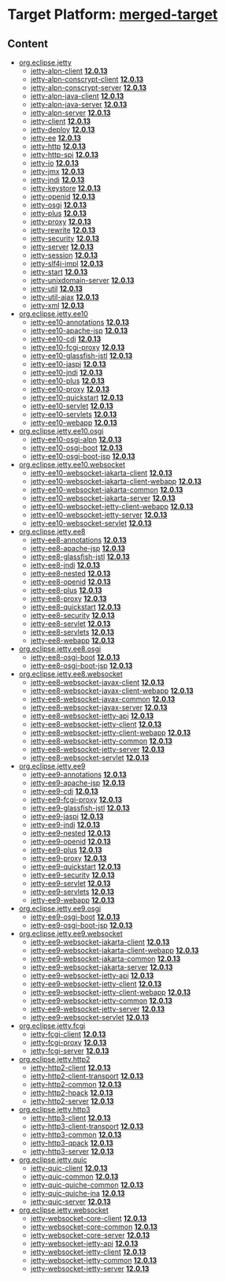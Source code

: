 # Target Platform: [merged-target](https://github.com/eclipse-orbit/orbit-simrel/blob/main/maven-jetty/tp/MavenJetty.target)

## Content
 - [org.eclipse.jetty](https://repo1.maven.org/maven2/org/eclipse/jetty/)
    - [jetty-alpn-client](https://repo1.maven.org/maven2/org/eclipse/jetty/jetty-alpn-client/) **[12.0.13](https://repo1.maven.org/maven2/org/eclipse/jetty/jetty-alpn-client/12.0.13)**
    - [jetty-alpn-conscrypt-client](https://repo1.maven.org/maven2/org/eclipse/jetty/jetty-alpn-conscrypt-client/) **[12.0.13](https://repo1.maven.org/maven2/org/eclipse/jetty/jetty-alpn-conscrypt-client/12.0.13)**
    - [jetty-alpn-conscrypt-server](https://repo1.maven.org/maven2/org/eclipse/jetty/jetty-alpn-conscrypt-server/) **[12.0.13](https://repo1.maven.org/maven2/org/eclipse/jetty/jetty-alpn-conscrypt-server/12.0.13)**
    - [jetty-alpn-java-client](https://repo1.maven.org/maven2/org/eclipse/jetty/jetty-alpn-java-client/) **[12.0.13](https://repo1.maven.org/maven2/org/eclipse/jetty/jetty-alpn-java-client/12.0.13)**
    - [jetty-alpn-java-server](https://repo1.maven.org/maven2/org/eclipse/jetty/jetty-alpn-java-server/) **[12.0.13](https://repo1.maven.org/maven2/org/eclipse/jetty/jetty-alpn-java-server/12.0.13)**
    - [jetty-alpn-server](https://repo1.maven.org/maven2/org/eclipse/jetty/jetty-alpn-server/) **[12.0.13](https://repo1.maven.org/maven2/org/eclipse/jetty/jetty-alpn-server/12.0.13)**
    - [jetty-client](https://repo1.maven.org/maven2/org/eclipse/jetty/jetty-client/) **[12.0.13](https://repo1.maven.org/maven2/org/eclipse/jetty/jetty-client/12.0.13)**
    - [jetty-deploy](https://repo1.maven.org/maven2/org/eclipse/jetty/jetty-deploy/) **[12.0.13](https://repo1.maven.org/maven2/org/eclipse/jetty/jetty-deploy/12.0.13)**
    - [jetty-ee](https://repo1.maven.org/maven2/org/eclipse/jetty/jetty-ee/) **[12.0.13](https://repo1.maven.org/maven2/org/eclipse/jetty/jetty-ee/12.0.13)**
    - [jetty-http](https://repo1.maven.org/maven2/org/eclipse/jetty/jetty-http/) **[12.0.13](https://repo1.maven.org/maven2/org/eclipse/jetty/jetty-http/12.0.13)**
    - [jetty-http-spi](https://repo1.maven.org/maven2/org/eclipse/jetty/jetty-http-spi/) **[12.0.13](https://repo1.maven.org/maven2/org/eclipse/jetty/jetty-http-spi/12.0.13)**
    - [jetty-io](https://repo1.maven.org/maven2/org/eclipse/jetty/jetty-io/) **[12.0.13](https://repo1.maven.org/maven2/org/eclipse/jetty/jetty-io/12.0.13)**
    - [jetty-jmx](https://repo1.maven.org/maven2/org/eclipse/jetty/jetty-jmx/) **[12.0.13](https://repo1.maven.org/maven2/org/eclipse/jetty/jetty-jmx/12.0.13)**
    - [jetty-jndi](https://repo1.maven.org/maven2/org/eclipse/jetty/jetty-jndi/) **[12.0.13](https://repo1.maven.org/maven2/org/eclipse/jetty/jetty-jndi/12.0.13)**
    - [jetty-keystore](https://repo1.maven.org/maven2/org/eclipse/jetty/jetty-keystore/) **[12.0.13](https://repo1.maven.org/maven2/org/eclipse/jetty/jetty-keystore/12.0.13)**
    - [jetty-openid](https://repo1.maven.org/maven2/org/eclipse/jetty/jetty-openid/) **[12.0.13](https://repo1.maven.org/maven2/org/eclipse/jetty/jetty-openid/12.0.13)**
    - [jetty-osgi](https://repo1.maven.org/maven2/org/eclipse/jetty/jetty-osgi/) **[12.0.13](https://repo1.maven.org/maven2/org/eclipse/jetty/jetty-osgi/12.0.13)**
    - [jetty-plus](https://repo1.maven.org/maven2/org/eclipse/jetty/jetty-plus/) **[12.0.13](https://repo1.maven.org/maven2/org/eclipse/jetty/jetty-plus/12.0.13)**
    - [jetty-proxy](https://repo1.maven.org/maven2/org/eclipse/jetty/jetty-proxy/) **[12.0.13](https://repo1.maven.org/maven2/org/eclipse/jetty/jetty-proxy/12.0.13)**
    - [jetty-rewrite](https://repo1.maven.org/maven2/org/eclipse/jetty/jetty-rewrite/) **[12.0.13](https://repo1.maven.org/maven2/org/eclipse/jetty/jetty-rewrite/12.0.13)**
    - [jetty-security](https://repo1.maven.org/maven2/org/eclipse/jetty/jetty-security/) **[12.0.13](https://repo1.maven.org/maven2/org/eclipse/jetty/jetty-security/12.0.13)**
    - [jetty-server](https://repo1.maven.org/maven2/org/eclipse/jetty/jetty-server/) **[12.0.13](https://repo1.maven.org/maven2/org/eclipse/jetty/jetty-server/12.0.13)**
    - [jetty-session](https://repo1.maven.org/maven2/org/eclipse/jetty/jetty-session/) **[12.0.13](https://repo1.maven.org/maven2/org/eclipse/jetty/jetty-session/12.0.13)**
    - [jetty-slf4j-impl](https://repo1.maven.org/maven2/org/eclipse/jetty/jetty-slf4j-impl/) **[12.0.13](https://repo1.maven.org/maven2/org/eclipse/jetty/jetty-slf4j-impl/12.0.13)**
    - [jetty-start](https://repo1.maven.org/maven2/org/eclipse/jetty/jetty-start/) **[12.0.13](https://repo1.maven.org/maven2/org/eclipse/jetty/jetty-start/12.0.13)**
    - [jetty-unixdomain-server](https://repo1.maven.org/maven2/org/eclipse/jetty/jetty-unixdomain-server/) **[12.0.13](https://repo1.maven.org/maven2/org/eclipse/jetty/jetty-unixdomain-server/12.0.13)**
    - [jetty-util](https://repo1.maven.org/maven2/org/eclipse/jetty/jetty-util/) **[12.0.13](https://repo1.maven.org/maven2/org/eclipse/jetty/jetty-util/12.0.13)**
    - [jetty-util-ajax](https://repo1.maven.org/maven2/org/eclipse/jetty/jetty-util-ajax/) **[12.0.13](https://repo1.maven.org/maven2/org/eclipse/jetty/jetty-util-ajax/12.0.13)**
    - [jetty-xml](https://repo1.maven.org/maven2/org/eclipse/jetty/jetty-xml/) **[12.0.13](https://repo1.maven.org/maven2/org/eclipse/jetty/jetty-xml/12.0.13)**
 - [org.eclipse.jetty.ee10](https://repo1.maven.org/maven2/org/eclipse/jetty/ee10/)
    - [jetty-ee10-annotations](https://repo1.maven.org/maven2/org/eclipse/jetty/ee10/jetty-ee10-annotations/) **[12.0.13](https://repo1.maven.org/maven2/org/eclipse/jetty/ee10/jetty-ee10-annotations/12.0.13)**
    - [jetty-ee10-apache-jsp](https://repo1.maven.org/maven2/org/eclipse/jetty/ee10/jetty-ee10-apache-jsp/) **[12.0.13](https://repo1.maven.org/maven2/org/eclipse/jetty/ee10/jetty-ee10-apache-jsp/12.0.13)**
    - [jetty-ee10-cdi](https://repo1.maven.org/maven2/org/eclipse/jetty/ee10/jetty-ee10-cdi/) **[12.0.13](https://repo1.maven.org/maven2/org/eclipse/jetty/ee10/jetty-ee10-cdi/12.0.13)**
    - [jetty-ee10-fcgi-proxy](https://repo1.maven.org/maven2/org/eclipse/jetty/ee10/jetty-ee10-fcgi-proxy/) **[12.0.13](https://repo1.maven.org/maven2/org/eclipse/jetty/ee10/jetty-ee10-fcgi-proxy/12.0.13)**
    - [jetty-ee10-glassfish-jstl](https://repo1.maven.org/maven2/org/eclipse/jetty/ee10/jetty-ee10-glassfish-jstl/) **[12.0.13](https://repo1.maven.org/maven2/org/eclipse/jetty/ee10/jetty-ee10-glassfish-jstl/12.0.13)**
    - [jetty-ee10-jaspi](https://repo1.maven.org/maven2/org/eclipse/jetty/ee10/jetty-ee10-jaspi/) **[12.0.13](https://repo1.maven.org/maven2/org/eclipse/jetty/ee10/jetty-ee10-jaspi/12.0.13)**
    - [jetty-ee10-jndi](https://repo1.maven.org/maven2/org/eclipse/jetty/ee10/jetty-ee10-jndi/) **[12.0.13](https://repo1.maven.org/maven2/org/eclipse/jetty/ee10/jetty-ee10-jndi/12.0.13)**
    - [jetty-ee10-plus](https://repo1.maven.org/maven2/org/eclipse/jetty/ee10/jetty-ee10-plus/) **[12.0.13](https://repo1.maven.org/maven2/org/eclipse/jetty/ee10/jetty-ee10-plus/12.0.13)**
    - [jetty-ee10-proxy](https://repo1.maven.org/maven2/org/eclipse/jetty/ee10/jetty-ee10-proxy/) **[12.0.13](https://repo1.maven.org/maven2/org/eclipse/jetty/ee10/jetty-ee10-proxy/12.0.13)**
    - [jetty-ee10-quickstart](https://repo1.maven.org/maven2/org/eclipse/jetty/ee10/jetty-ee10-quickstart/) **[12.0.13](https://repo1.maven.org/maven2/org/eclipse/jetty/ee10/jetty-ee10-quickstart/12.0.13)**
    - [jetty-ee10-servlet](https://repo1.maven.org/maven2/org/eclipse/jetty/ee10/jetty-ee10-servlet/) **[12.0.13](https://repo1.maven.org/maven2/org/eclipse/jetty/ee10/jetty-ee10-servlet/12.0.13)**
    - [jetty-ee10-servlets](https://repo1.maven.org/maven2/org/eclipse/jetty/ee10/jetty-ee10-servlets/) **[12.0.13](https://repo1.maven.org/maven2/org/eclipse/jetty/ee10/jetty-ee10-servlets/12.0.13)**
    - [jetty-ee10-webapp](https://repo1.maven.org/maven2/org/eclipse/jetty/ee10/jetty-ee10-webapp/) **[12.0.13](https://repo1.maven.org/maven2/org/eclipse/jetty/ee10/jetty-ee10-webapp/12.0.13)**
 - [org.eclipse.jetty.ee10.osgi](https://repo1.maven.org/maven2/org/eclipse/jetty/ee10/osgi/)
    - [jetty-ee10-osgi-alpn](https://repo1.maven.org/maven2/org/eclipse/jetty/ee10/osgi/jetty-ee10-osgi-alpn/) **[12.0.13](https://repo1.maven.org/maven2/org/eclipse/jetty/ee10/osgi/jetty-ee10-osgi-alpn/12.0.13)**
    - [jetty-ee10-osgi-boot](https://repo1.maven.org/maven2/org/eclipse/jetty/ee10/osgi/jetty-ee10-osgi-boot/) **[12.0.13](https://repo1.maven.org/maven2/org/eclipse/jetty/ee10/osgi/jetty-ee10-osgi-boot/12.0.13)**
    - [jetty-ee10-osgi-boot-jsp](https://repo1.maven.org/maven2/org/eclipse/jetty/ee10/osgi/jetty-ee10-osgi-boot-jsp/) **[12.0.13](https://repo1.maven.org/maven2/org/eclipse/jetty/ee10/osgi/jetty-ee10-osgi-boot-jsp/12.0.13)**
 - [org.eclipse.jetty.ee10.websocket](https://repo1.maven.org/maven2/org/eclipse/jetty/ee10/websocket/)
    - [jetty-ee10-websocket-jakarta-client](https://repo1.maven.org/maven2/org/eclipse/jetty/ee10/websocket/jetty-ee10-websocket-jakarta-client/) **[12.0.13](https://repo1.maven.org/maven2/org/eclipse/jetty/ee10/websocket/jetty-ee10-websocket-jakarta-client/12.0.13)**
    - [jetty-ee10-websocket-jakarta-client-webapp](https://repo1.maven.org/maven2/org/eclipse/jetty/ee10/websocket/jetty-ee10-websocket-jakarta-client-webapp/) **[12.0.13](https://repo1.maven.org/maven2/org/eclipse/jetty/ee10/websocket/jetty-ee10-websocket-jakarta-client-webapp/12.0.13)**
    - [jetty-ee10-websocket-jakarta-common](https://repo1.maven.org/maven2/org/eclipse/jetty/ee10/websocket/jetty-ee10-websocket-jakarta-common/) **[12.0.13](https://repo1.maven.org/maven2/org/eclipse/jetty/ee10/websocket/jetty-ee10-websocket-jakarta-common/12.0.13)**
    - [jetty-ee10-websocket-jakarta-server](https://repo1.maven.org/maven2/org/eclipse/jetty/ee10/websocket/jetty-ee10-websocket-jakarta-server/) **[12.0.13](https://repo1.maven.org/maven2/org/eclipse/jetty/ee10/websocket/jetty-ee10-websocket-jakarta-server/12.0.13)**
    - [jetty-ee10-websocket-jetty-client-webapp](https://repo1.maven.org/maven2/org/eclipse/jetty/ee10/websocket/jetty-ee10-websocket-jetty-client-webapp/) **[12.0.13](https://repo1.maven.org/maven2/org/eclipse/jetty/ee10/websocket/jetty-ee10-websocket-jetty-client-webapp/12.0.13)**
    - [jetty-ee10-websocket-jetty-server](https://repo1.maven.org/maven2/org/eclipse/jetty/ee10/websocket/jetty-ee10-websocket-jetty-server/) **[12.0.13](https://repo1.maven.org/maven2/org/eclipse/jetty/ee10/websocket/jetty-ee10-websocket-jetty-server/12.0.13)**
    - [jetty-ee10-websocket-servlet](https://repo1.maven.org/maven2/org/eclipse/jetty/ee10/websocket/jetty-ee10-websocket-servlet/) **[12.0.13](https://repo1.maven.org/maven2/org/eclipse/jetty/ee10/websocket/jetty-ee10-websocket-servlet/12.0.13)**
 - [org.eclipse.jetty.ee8](https://repo1.maven.org/maven2/org/eclipse/jetty/ee8/)
    - [jetty-ee8-annotations](https://repo1.maven.org/maven2/org/eclipse/jetty/ee8/jetty-ee8-annotations/) **[12.0.13](https://repo1.maven.org/maven2/org/eclipse/jetty/ee8/jetty-ee8-annotations/12.0.13)**
    - [jetty-ee8-apache-jsp](https://repo1.maven.org/maven2/org/eclipse/jetty/ee8/jetty-ee8-apache-jsp/) **[12.0.13](https://repo1.maven.org/maven2/org/eclipse/jetty/ee8/jetty-ee8-apache-jsp/12.0.13)**
    - [jetty-ee8-glassfish-jstl](https://repo1.maven.org/maven2/org/eclipse/jetty/ee8/jetty-ee8-glassfish-jstl/) **[12.0.13](https://repo1.maven.org/maven2/org/eclipse/jetty/ee8/jetty-ee8-glassfish-jstl/12.0.13)**
    - [jetty-ee8-jndi](https://repo1.maven.org/maven2/org/eclipse/jetty/ee8/jetty-ee8-jndi/) **[12.0.13](https://repo1.maven.org/maven2/org/eclipse/jetty/ee8/jetty-ee8-jndi/12.0.13)**
    - [jetty-ee8-nested](https://repo1.maven.org/maven2/org/eclipse/jetty/ee8/jetty-ee8-nested/) **[12.0.13](https://repo1.maven.org/maven2/org/eclipse/jetty/ee8/jetty-ee8-nested/12.0.13)**
    - [jetty-ee8-openid](https://repo1.maven.org/maven2/org/eclipse/jetty/ee8/jetty-ee8-openid/) **[12.0.13](https://repo1.maven.org/maven2/org/eclipse/jetty/ee8/jetty-ee8-openid/12.0.13)**
    - [jetty-ee8-plus](https://repo1.maven.org/maven2/org/eclipse/jetty/ee8/jetty-ee8-plus/) **[12.0.13](https://repo1.maven.org/maven2/org/eclipse/jetty/ee8/jetty-ee8-plus/12.0.13)**
    - [jetty-ee8-proxy](https://repo1.maven.org/maven2/org/eclipse/jetty/ee8/jetty-ee8-proxy/) **[12.0.13](https://repo1.maven.org/maven2/org/eclipse/jetty/ee8/jetty-ee8-proxy/12.0.13)**
    - [jetty-ee8-quickstart](https://repo1.maven.org/maven2/org/eclipse/jetty/ee8/jetty-ee8-quickstart/) **[12.0.13](https://repo1.maven.org/maven2/org/eclipse/jetty/ee8/jetty-ee8-quickstart/12.0.13)**
    - [jetty-ee8-security](https://repo1.maven.org/maven2/org/eclipse/jetty/ee8/jetty-ee8-security/) **[12.0.13](https://repo1.maven.org/maven2/org/eclipse/jetty/ee8/jetty-ee8-security/12.0.13)**
    - [jetty-ee8-servlet](https://repo1.maven.org/maven2/org/eclipse/jetty/ee8/jetty-ee8-servlet/) **[12.0.13](https://repo1.maven.org/maven2/org/eclipse/jetty/ee8/jetty-ee8-servlet/12.0.13)**
    - [jetty-ee8-servlets](https://repo1.maven.org/maven2/org/eclipse/jetty/ee8/jetty-ee8-servlets/) **[12.0.13](https://repo1.maven.org/maven2/org/eclipse/jetty/ee8/jetty-ee8-servlets/12.0.13)**
    - [jetty-ee8-webapp](https://repo1.maven.org/maven2/org/eclipse/jetty/ee8/jetty-ee8-webapp/) **[12.0.13](https://repo1.maven.org/maven2/org/eclipse/jetty/ee8/jetty-ee8-webapp/12.0.13)**
 - [org.eclipse.jetty.ee8.osgi](https://repo1.maven.org/maven2/org/eclipse/jetty/ee8/osgi/)
    - [jetty-ee8-osgi-boot](https://repo1.maven.org/maven2/org/eclipse/jetty/ee8/osgi/jetty-ee8-osgi-boot/) **[12.0.13](https://repo1.maven.org/maven2/org/eclipse/jetty/ee8/osgi/jetty-ee8-osgi-boot/12.0.13)**
    - [jetty-ee8-osgi-boot-jsp](https://repo1.maven.org/maven2/org/eclipse/jetty/ee8/osgi/jetty-ee8-osgi-boot-jsp/) **[12.0.13](https://repo1.maven.org/maven2/org/eclipse/jetty/ee8/osgi/jetty-ee8-osgi-boot-jsp/12.0.13)**
 - [org.eclipse.jetty.ee8.websocket](https://repo1.maven.org/maven2/org/eclipse/jetty/ee8/websocket/)
    - [jetty-ee8-websocket-javax-client](https://repo1.maven.org/maven2/org/eclipse/jetty/ee8/websocket/jetty-ee8-websocket-javax-client/) **[12.0.13](https://repo1.maven.org/maven2/org/eclipse/jetty/ee8/websocket/jetty-ee8-websocket-javax-client/12.0.13)**
    - [jetty-ee8-websocket-javax-client-webapp](https://repo1.maven.org/maven2/org/eclipse/jetty/ee8/websocket/jetty-ee8-websocket-javax-client-webapp/) **[12.0.13](https://repo1.maven.org/maven2/org/eclipse/jetty/ee8/websocket/jetty-ee8-websocket-javax-client-webapp/12.0.13)**
    - [jetty-ee8-websocket-javax-common](https://repo1.maven.org/maven2/org/eclipse/jetty/ee8/websocket/jetty-ee8-websocket-javax-common/) **[12.0.13](https://repo1.maven.org/maven2/org/eclipse/jetty/ee8/websocket/jetty-ee8-websocket-javax-common/12.0.13)**
    - [jetty-ee8-websocket-javax-server](https://repo1.maven.org/maven2/org/eclipse/jetty/ee8/websocket/jetty-ee8-websocket-javax-server/) **[12.0.13](https://repo1.maven.org/maven2/org/eclipse/jetty/ee8/websocket/jetty-ee8-websocket-javax-server/12.0.13)**
    - [jetty-ee8-websocket-jetty-api](https://repo1.maven.org/maven2/org/eclipse/jetty/ee8/websocket/jetty-ee8-websocket-jetty-api/) **[12.0.13](https://repo1.maven.org/maven2/org/eclipse/jetty/ee8/websocket/jetty-ee8-websocket-jetty-api/12.0.13)**
    - [jetty-ee8-websocket-jetty-client](https://repo1.maven.org/maven2/org/eclipse/jetty/ee8/websocket/jetty-ee8-websocket-jetty-client/) **[12.0.13](https://repo1.maven.org/maven2/org/eclipse/jetty/ee8/websocket/jetty-ee8-websocket-jetty-client/12.0.13)**
    - [jetty-ee8-websocket-jetty-client-webapp](https://repo1.maven.org/maven2/org/eclipse/jetty/ee8/websocket/jetty-ee8-websocket-jetty-client-webapp/) **[12.0.13](https://repo1.maven.org/maven2/org/eclipse/jetty/ee8/websocket/jetty-ee8-websocket-jetty-client-webapp/12.0.13)**
    - [jetty-ee8-websocket-jetty-common](https://repo1.maven.org/maven2/org/eclipse/jetty/ee8/websocket/jetty-ee8-websocket-jetty-common/) **[12.0.13](https://repo1.maven.org/maven2/org/eclipse/jetty/ee8/websocket/jetty-ee8-websocket-jetty-common/12.0.13)**
    - [jetty-ee8-websocket-jetty-server](https://repo1.maven.org/maven2/org/eclipse/jetty/ee8/websocket/jetty-ee8-websocket-jetty-server/) **[12.0.13](https://repo1.maven.org/maven2/org/eclipse/jetty/ee8/websocket/jetty-ee8-websocket-jetty-server/12.0.13)**
    - [jetty-ee8-websocket-servlet](https://repo1.maven.org/maven2/org/eclipse/jetty/ee8/websocket/jetty-ee8-websocket-servlet/) **[12.0.13](https://repo1.maven.org/maven2/org/eclipse/jetty/ee8/websocket/jetty-ee8-websocket-servlet/12.0.13)**
 - [org.eclipse.jetty.ee9](https://repo1.maven.org/maven2/org/eclipse/jetty/ee9/)
    - [jetty-ee9-annotations](https://repo1.maven.org/maven2/org/eclipse/jetty/ee9/jetty-ee9-annotations/) **[12.0.13](https://repo1.maven.org/maven2/org/eclipse/jetty/ee9/jetty-ee9-annotations/12.0.13)**
    - [jetty-ee9-apache-jsp](https://repo1.maven.org/maven2/org/eclipse/jetty/ee9/jetty-ee9-apache-jsp/) **[12.0.13](https://repo1.maven.org/maven2/org/eclipse/jetty/ee9/jetty-ee9-apache-jsp/12.0.13)**
    - [jetty-ee9-cdi](https://repo1.maven.org/maven2/org/eclipse/jetty/ee9/jetty-ee9-cdi/) **[12.0.13](https://repo1.maven.org/maven2/org/eclipse/jetty/ee9/jetty-ee9-cdi/12.0.13)**
    - [jetty-ee9-fcgi-proxy](https://repo1.maven.org/maven2/org/eclipse/jetty/ee9/jetty-ee9-fcgi-proxy/) **[12.0.13](https://repo1.maven.org/maven2/org/eclipse/jetty/ee9/jetty-ee9-fcgi-proxy/12.0.13)**
    - [jetty-ee9-glassfish-jstl](https://repo1.maven.org/maven2/org/eclipse/jetty/ee9/jetty-ee9-glassfish-jstl/) **[12.0.13](https://repo1.maven.org/maven2/org/eclipse/jetty/ee9/jetty-ee9-glassfish-jstl/12.0.13)**
    - [jetty-ee9-jaspi](https://repo1.maven.org/maven2/org/eclipse/jetty/ee9/jetty-ee9-jaspi/) **[12.0.13](https://repo1.maven.org/maven2/org/eclipse/jetty/ee9/jetty-ee9-jaspi/12.0.13)**
    - [jetty-ee9-jndi](https://repo1.maven.org/maven2/org/eclipse/jetty/ee9/jetty-ee9-jndi/) **[12.0.13](https://repo1.maven.org/maven2/org/eclipse/jetty/ee9/jetty-ee9-jndi/12.0.13)**
    - [jetty-ee9-nested](https://repo1.maven.org/maven2/org/eclipse/jetty/ee9/jetty-ee9-nested/) **[12.0.13](https://repo1.maven.org/maven2/org/eclipse/jetty/ee9/jetty-ee9-nested/12.0.13)**
    - [jetty-ee9-openid](https://repo1.maven.org/maven2/org/eclipse/jetty/ee9/jetty-ee9-openid/) **[12.0.13](https://repo1.maven.org/maven2/org/eclipse/jetty/ee9/jetty-ee9-openid/12.0.13)**
    - [jetty-ee9-plus](https://repo1.maven.org/maven2/org/eclipse/jetty/ee9/jetty-ee9-plus/) **[12.0.13](https://repo1.maven.org/maven2/org/eclipse/jetty/ee9/jetty-ee9-plus/12.0.13)**
    - [jetty-ee9-proxy](https://repo1.maven.org/maven2/org/eclipse/jetty/ee9/jetty-ee9-proxy/) **[12.0.13](https://repo1.maven.org/maven2/org/eclipse/jetty/ee9/jetty-ee9-proxy/12.0.13)**
    - [jetty-ee9-quickstart](https://repo1.maven.org/maven2/org/eclipse/jetty/ee9/jetty-ee9-quickstart/) **[12.0.13](https://repo1.maven.org/maven2/org/eclipse/jetty/ee9/jetty-ee9-quickstart/12.0.13)**
    - [jetty-ee9-security](https://repo1.maven.org/maven2/org/eclipse/jetty/ee9/jetty-ee9-security/) **[12.0.13](https://repo1.maven.org/maven2/org/eclipse/jetty/ee9/jetty-ee9-security/12.0.13)**
    - [jetty-ee9-servlet](https://repo1.maven.org/maven2/org/eclipse/jetty/ee9/jetty-ee9-servlet/) **[12.0.13](https://repo1.maven.org/maven2/org/eclipse/jetty/ee9/jetty-ee9-servlet/12.0.13)**
    - [jetty-ee9-servlets](https://repo1.maven.org/maven2/org/eclipse/jetty/ee9/jetty-ee9-servlets/) **[12.0.13](https://repo1.maven.org/maven2/org/eclipse/jetty/ee9/jetty-ee9-servlets/12.0.13)**
    - [jetty-ee9-webapp](https://repo1.maven.org/maven2/org/eclipse/jetty/ee9/jetty-ee9-webapp/) **[12.0.13](https://repo1.maven.org/maven2/org/eclipse/jetty/ee9/jetty-ee9-webapp/12.0.13)**
 - [org.eclipse.jetty.ee9.osgi](https://repo1.maven.org/maven2/org/eclipse/jetty/ee9/osgi/)
    - [jetty-ee9-osgi-boot](https://repo1.maven.org/maven2/org/eclipse/jetty/ee9/osgi/jetty-ee9-osgi-boot/) **[12.0.13](https://repo1.maven.org/maven2/org/eclipse/jetty/ee9/osgi/jetty-ee9-osgi-boot/12.0.13)**
    - [jetty-ee9-osgi-boot-jsp](https://repo1.maven.org/maven2/org/eclipse/jetty/ee9/osgi/jetty-ee9-osgi-boot-jsp/) **[12.0.13](https://repo1.maven.org/maven2/org/eclipse/jetty/ee9/osgi/jetty-ee9-osgi-boot-jsp/12.0.13)**
 - [org.eclipse.jetty.ee9.websocket](https://repo1.maven.org/maven2/org/eclipse/jetty/ee9/websocket/)
    - [jetty-ee9-websocket-jakarta-client](https://repo1.maven.org/maven2/org/eclipse/jetty/ee9/websocket/jetty-ee9-websocket-jakarta-client/) **[12.0.13](https://repo1.maven.org/maven2/org/eclipse/jetty/ee9/websocket/jetty-ee9-websocket-jakarta-client/12.0.13)**
    - [jetty-ee9-websocket-jakarta-client-webapp](https://repo1.maven.org/maven2/org/eclipse/jetty/ee9/websocket/jetty-ee9-websocket-jakarta-client-webapp/) **[12.0.13](https://repo1.maven.org/maven2/org/eclipse/jetty/ee9/websocket/jetty-ee9-websocket-jakarta-client-webapp/12.0.13)**
    - [jetty-ee9-websocket-jakarta-common](https://repo1.maven.org/maven2/org/eclipse/jetty/ee9/websocket/jetty-ee9-websocket-jakarta-common/) **[12.0.13](https://repo1.maven.org/maven2/org/eclipse/jetty/ee9/websocket/jetty-ee9-websocket-jakarta-common/12.0.13)**
    - [jetty-ee9-websocket-jakarta-server](https://repo1.maven.org/maven2/org/eclipse/jetty/ee9/websocket/jetty-ee9-websocket-jakarta-server/) **[12.0.13](https://repo1.maven.org/maven2/org/eclipse/jetty/ee9/websocket/jetty-ee9-websocket-jakarta-server/12.0.13)**
    - [jetty-ee9-websocket-jetty-api](https://repo1.maven.org/maven2/org/eclipse/jetty/ee9/websocket/jetty-ee9-websocket-jetty-api/) **[12.0.13](https://repo1.maven.org/maven2/org/eclipse/jetty/ee9/websocket/jetty-ee9-websocket-jetty-api/12.0.13)**
    - [jetty-ee9-websocket-jetty-client](https://repo1.maven.org/maven2/org/eclipse/jetty/ee9/websocket/jetty-ee9-websocket-jetty-client/) **[12.0.13](https://repo1.maven.org/maven2/org/eclipse/jetty/ee9/websocket/jetty-ee9-websocket-jetty-client/12.0.13)**
    - [jetty-ee9-websocket-jetty-client-webapp](https://repo1.maven.org/maven2/org/eclipse/jetty/ee9/websocket/jetty-ee9-websocket-jetty-client-webapp/) **[12.0.13](https://repo1.maven.org/maven2/org/eclipse/jetty/ee9/websocket/jetty-ee9-websocket-jetty-client-webapp/12.0.13)**
    - [jetty-ee9-websocket-jetty-common](https://repo1.maven.org/maven2/org/eclipse/jetty/ee9/websocket/jetty-ee9-websocket-jetty-common/) **[12.0.13](https://repo1.maven.org/maven2/org/eclipse/jetty/ee9/websocket/jetty-ee9-websocket-jetty-common/12.0.13)**
    - [jetty-ee9-websocket-jetty-server](https://repo1.maven.org/maven2/org/eclipse/jetty/ee9/websocket/jetty-ee9-websocket-jetty-server/) **[12.0.13](https://repo1.maven.org/maven2/org/eclipse/jetty/ee9/websocket/jetty-ee9-websocket-jetty-server/12.0.13)**
    - [jetty-ee9-websocket-servlet](https://repo1.maven.org/maven2/org/eclipse/jetty/ee9/websocket/jetty-ee9-websocket-servlet/) **[12.0.13](https://repo1.maven.org/maven2/org/eclipse/jetty/ee9/websocket/jetty-ee9-websocket-servlet/12.0.13)**
 - [org.eclipse.jetty.fcgi](https://repo1.maven.org/maven2/org/eclipse/jetty/fcgi/)
    - [jetty-fcgi-client](https://repo1.maven.org/maven2/org/eclipse/jetty/fcgi/jetty-fcgi-client/) **[12.0.13](https://repo1.maven.org/maven2/org/eclipse/jetty/fcgi/jetty-fcgi-client/12.0.13)**
    - [jetty-fcgi-proxy](https://repo1.maven.org/maven2/org/eclipse/jetty/fcgi/jetty-fcgi-proxy/) **[12.0.13](https://repo1.maven.org/maven2/org/eclipse/jetty/fcgi/jetty-fcgi-proxy/12.0.13)**
    - [jetty-fcgi-server](https://repo1.maven.org/maven2/org/eclipse/jetty/fcgi/jetty-fcgi-server/) **[12.0.13](https://repo1.maven.org/maven2/org/eclipse/jetty/fcgi/jetty-fcgi-server/12.0.13)**
 - [org.eclipse.jetty.http2](https://repo1.maven.org/maven2/org/eclipse/jetty/http2/)
    - [jetty-http2-client](https://repo1.maven.org/maven2/org/eclipse/jetty/http2/jetty-http2-client/) **[12.0.13](https://repo1.maven.org/maven2/org/eclipse/jetty/http2/jetty-http2-client/12.0.13)**
    - [jetty-http2-client-transport](https://repo1.maven.org/maven2/org/eclipse/jetty/http2/jetty-http2-client-transport/) **[12.0.13](https://repo1.maven.org/maven2/org/eclipse/jetty/http2/jetty-http2-client-transport/12.0.13)**
    - [jetty-http2-common](https://repo1.maven.org/maven2/org/eclipse/jetty/http2/jetty-http2-common/) **[12.0.13](https://repo1.maven.org/maven2/org/eclipse/jetty/http2/jetty-http2-common/12.0.13)**
    - [jetty-http2-hpack](https://repo1.maven.org/maven2/org/eclipse/jetty/http2/jetty-http2-hpack/) **[12.0.13](https://repo1.maven.org/maven2/org/eclipse/jetty/http2/jetty-http2-hpack/12.0.13)**
    - [jetty-http2-server](https://repo1.maven.org/maven2/org/eclipse/jetty/http2/jetty-http2-server/) **[12.0.13](https://repo1.maven.org/maven2/org/eclipse/jetty/http2/jetty-http2-server/12.0.13)**
 - [org.eclipse.jetty.http3](https://repo1.maven.org/maven2/org/eclipse/jetty/http3/)
    - [jetty-http3-client](https://repo1.maven.org/maven2/org/eclipse/jetty/http3/jetty-http3-client/) **[12.0.13](https://repo1.maven.org/maven2/org/eclipse/jetty/http3/jetty-http3-client/12.0.13)**
    - [jetty-http3-client-transport](https://repo1.maven.org/maven2/org/eclipse/jetty/http3/jetty-http3-client-transport/) **[12.0.13](https://repo1.maven.org/maven2/org/eclipse/jetty/http3/jetty-http3-client-transport/12.0.13)**
    - [jetty-http3-common](https://repo1.maven.org/maven2/org/eclipse/jetty/http3/jetty-http3-common/) **[12.0.13](https://repo1.maven.org/maven2/org/eclipse/jetty/http3/jetty-http3-common/12.0.13)**
    - [jetty-http3-qpack](https://repo1.maven.org/maven2/org/eclipse/jetty/http3/jetty-http3-qpack/) **[12.0.13](https://repo1.maven.org/maven2/org/eclipse/jetty/http3/jetty-http3-qpack/12.0.13)**
    - [jetty-http3-server](https://repo1.maven.org/maven2/org/eclipse/jetty/http3/jetty-http3-server/) **[12.0.13](https://repo1.maven.org/maven2/org/eclipse/jetty/http3/jetty-http3-server/12.0.13)**
 - [org.eclipse.jetty.quic](https://repo1.maven.org/maven2/org/eclipse/jetty/quic/)
    - [jetty-quic-client](https://repo1.maven.org/maven2/org/eclipse/jetty/quic/jetty-quic-client/) **[12.0.13](https://repo1.maven.org/maven2/org/eclipse/jetty/quic/jetty-quic-client/12.0.13)**
    - [jetty-quic-common](https://repo1.maven.org/maven2/org/eclipse/jetty/quic/jetty-quic-common/) **[12.0.13](https://repo1.maven.org/maven2/org/eclipse/jetty/quic/jetty-quic-common/12.0.13)**
    - [jetty-quic-quiche-common](https://repo1.maven.org/maven2/org/eclipse/jetty/quic/jetty-quic-quiche-common/) **[12.0.13](https://repo1.maven.org/maven2/org/eclipse/jetty/quic/jetty-quic-quiche-common/12.0.13)**
    - [jetty-quic-quiche-jna](https://repo1.maven.org/maven2/org/eclipse/jetty/quic/jetty-quic-quiche-jna/) **[12.0.13](https://repo1.maven.org/maven2/org/eclipse/jetty/quic/jetty-quic-quiche-jna/12.0.13)**
    - [jetty-quic-server](https://repo1.maven.org/maven2/org/eclipse/jetty/quic/jetty-quic-server/) **[12.0.13](https://repo1.maven.org/maven2/org/eclipse/jetty/quic/jetty-quic-server/12.0.13)**
 - [org.eclipse.jetty.websocket](https://repo1.maven.org/maven2/org/eclipse/jetty/websocket/)
    - [jetty-websocket-core-client](https://repo1.maven.org/maven2/org/eclipse/jetty/websocket/jetty-websocket-core-client/) **[12.0.13](https://repo1.maven.org/maven2/org/eclipse/jetty/websocket/jetty-websocket-core-client/12.0.13)**
    - [jetty-websocket-core-common](https://repo1.maven.org/maven2/org/eclipse/jetty/websocket/jetty-websocket-core-common/) **[12.0.13](https://repo1.maven.org/maven2/org/eclipse/jetty/websocket/jetty-websocket-core-common/12.0.13)**
    - [jetty-websocket-core-server](https://repo1.maven.org/maven2/org/eclipse/jetty/websocket/jetty-websocket-core-server/) **[12.0.13](https://repo1.maven.org/maven2/org/eclipse/jetty/websocket/jetty-websocket-core-server/12.0.13)**
    - [jetty-websocket-jetty-api](https://repo1.maven.org/maven2/org/eclipse/jetty/websocket/jetty-websocket-jetty-api/) **[12.0.13](https://repo1.maven.org/maven2/org/eclipse/jetty/websocket/jetty-websocket-jetty-api/12.0.13)**
    - [jetty-websocket-jetty-client](https://repo1.maven.org/maven2/org/eclipse/jetty/websocket/jetty-websocket-jetty-client/) **[12.0.13](https://repo1.maven.org/maven2/org/eclipse/jetty/websocket/jetty-websocket-jetty-client/12.0.13)**
    - [jetty-websocket-jetty-common](https://repo1.maven.org/maven2/org/eclipse/jetty/websocket/jetty-websocket-jetty-common/) **[12.0.13](https://repo1.maven.org/maven2/org/eclipse/jetty/websocket/jetty-websocket-jetty-common/12.0.13)**
    - [jetty-websocket-jetty-server](https://repo1.maven.org/maven2/org/eclipse/jetty/websocket/jetty-websocket-jetty-server/) **[12.0.13](https://repo1.maven.org/maven2/org/eclipse/jetty/websocket/jetty-websocket-jetty-server/12.0.13)**
